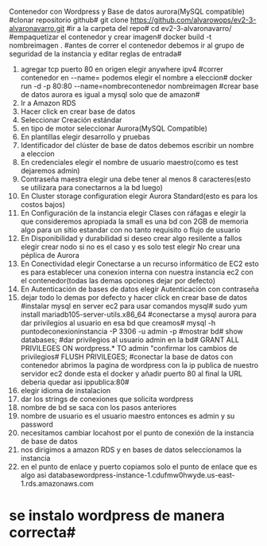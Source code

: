 Contenedor con Wordpress y Base de datos aurora(MySQL compatible)
#clonar repositorio github#
git clone https://github.com/alvarowops/ev2-3-alvaronavarro.git
#ir a la carpeta del repo#
cd ev2-3-alvaronavarro/
#empaquetizar el contenedor y crear imagen#
docker build -t nombreimagen .
#antes de correr el contenedor debemos ir al grupo de seguridad de la instancia y editar reglas de entrada#
1. agregar tcp puerto 80 en origen elegir anywhere ipv4
#correr contenedor en --name= podemos elegir el nombre a eleccion#
 docker run -d -p 80:80 --name=nombrecontenedor nombreimagen
 #crear base de datos aurora es igual a mysql solo que de amazon#
 1. Ir a Amazon RDS
 2. Hacer click en crear base de datos
 3. Seleccionar Creación estándar
 4. en tipo de motor seleccionar Aurora(MySQL Compatible)
 5. En plantillas elegir desarrollo y pruebas
 6. Identificador del clúster de base de datos debemos escribir un nombre a eleccion 
 7. En credenciales elegir el nombre de usuario maestro(como es test dejaremos admin)
 8. Contraseña maestra elegir una  debe tener al menos 8 caracteres(esto se utilizara para conectarnos a la bd luego)
 9. En Cluster storage configuration elegir Aurora Standard(esto es para los costos bajos)
 10. En Configuración de la instancia elegir Clases con ráfagas e elegir la que consideremos apropiada la small es una bd con 2GB de memoria algo para un sitio estandar con no tanto requisito o flujo de usuario
 11. En Disponibilidad y durabilidad si deseo crear algo resilente a fallos elegir crear nodo si no es el caso y es solo test elegir No crear una péplica de Aurora
 12. En Conectividad elegir Conectarse a un recurso informático de EC2 esto es para establecer una conexion interna con nuestra instancia ec2 con el contenedor(todas las demas opciones dejar por defecto)
 13. En Autenticación de bases de datos elegir Autenticación con contraseña
14. dejar todo lo demas por defecto y hacer click en crear base de datos
#instalar mysql en server ec2 para usar comandos mysql#
sudo yum install mariadb105-server-utils.x86_64
#conectarse a mysql aurora para dar privilegios al usuario en esa bd que creamos#
mysql -h puntodeconexioninstancia -P 3306 -u admin -p
#mostrar bd#
show databases;
#dar privilegios al usuario admin en la bd#
GRANT ALL PRIVILEGES ON wordpress.* TO admin
"confirmar los cambios de privilegios#
FLUSH PRIVILEGES;
#conectar la base de datos con contenedor abrimos la pagina de wordpress con la ip publica de nuestro servidor ec2 donde esta el docker y añadir puerto 80 al final la URL deberia quedar asi ippublica:80#
1. elegir idioma de instalacion
2. dar los strings de conexiones que solicita wordpress
3. nombre de bd se saca con los pasos anteriores 
4. nombre de usuario es el usuario maestro entonces es admin y su password
5. necesitamos cambiar locahost por el punto de conexión de la instancia de base de datos
6. nos dirigimos a amazon RDS y en bases de datos seleccionamos la instancia
7. en el punto de enlace y puerto copiamos solo el punto de enlace que es algo asi databasewordpress-instance-1.cdufmw0hwyde.us-east-1.rds.amazonaws.com
# se instalo wordpress de manera correcta#

